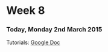 # Week 8

### Today, Monday 2nd March 2015

<!--* Inspecting and debugging websites-->

Tutorials: [Google Doc](https://docs.google.com/document/d/1uyNXHq_kSXdq3yOMidOq9yI9rISGsglXYJifeqN-wTs/edit?usp=sharing)



<!--# Assignment

- [ ] TODO-->